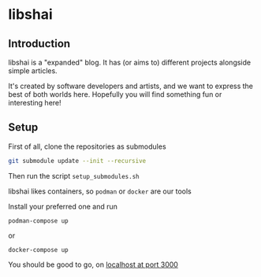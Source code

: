 # libshai

## Introduction

libshai is a "expanded" blog. It has (or aims to) different projects alongside
simple articles.

It's created by software developers and artists, and we want to express the best of both worlds here. Hopefully you will find something fun or interesting here!

## Setup

First of all, clone the repositories as submodules

```bash
git submodule update --init --recursive
```
Then run the script `setup_submodules.sh`

libshai likes containers, so `podman` or `docker` are our tools

Install your preferred one and run

```
podman-compose up
```
or
```
docker-compose up
```

You should be good to go, on [localhost at port 3000](http://localhost:8000)
